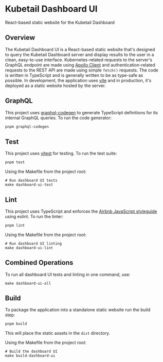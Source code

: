 # Kubetail Dashboard UI

React-based static website for the Kubetail Dashboard

## Overview

The Kubetail Dashboard UI is a React-based static website that's designed to query the Kubetail Dashboard server and display results to the user in a clean, easy-to-use interface. Kubernetes-related requests to the server's GraphQL endpoint are made using [Apollo Client](https://www.apollographql.com/docs/react/) and authentication-related requests to the REST API are made using simple `fetch()` requests. The code is written in TypeScript and is generally written to be as type-safe as possible. In development, the application uses [vite](https://vitejs.dev/) and in production, it's deployed as a static website hosted by the server.

## GraphQL

This project uses [graphql-codegen](https://the-guild.dev/graphql/codegen) to generate TypeScript definitions for its internal GraphQL queries. To run the code generator:

```sh
pnpm graphql-codegen
```

## Test

This project uses [vitest](https://vitest.dev/) for testing. To run the test suite:

```sh
pnpm test
```

Using the Makefile from the project root:

```console
# Run dashboard UI tests
make dashboard-ui-test
```

## Lint

This project uses TypeScript and enforces the [Airbnb JavaScript styleguide](https://github.com/airbnb/javascript) using eslint. To run the linter:

```sh
pnpm lint
```

Using the Makefile from the project root:

```console
# Run dashboard UI linting
make dashboard-ui-lint
```

## Combined Operations

To run all dashboard UI tests and linting in one command, use:

```console
make dashboard-ui-all
```

## Build

To package the application into a standalone static website run the build step:

```sh
pnpm build
```

This will place the static assets in the `dist` directory.

Using the Makefile from the project root:

```console
# Build the dashboard UI
make build-dashboard-ui
```
